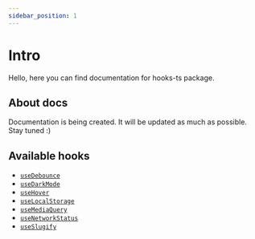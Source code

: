 ```yaml
---
sidebar_position: 1
---
```


# Intro

Hello, here you can find documentation for hooks-ts package.

## About docs

Documentation is being created. It will be updated as much as possible.
Stay tuned :)

## Available hooks

- [`useDebounce`](https://hooks-ts.com/docs/useDebounce)
- [`useDarkMode`](https://hooks-ts.com/docs/useDebounce)
- [`useHover`](https://hooks-ts.com/docs/useHover)
- [`useLocalStorage`](https://hooks-ts.com/docs/useLocalStorage)
- [`useMediaQuery`](https://hooks-ts.com/docs/useMediaQuery)
- [`useNetworkStatus`](https://hooks-ts.com/docs/useNetworkStatus)
- [`useSlugify`](https://hooks-ts.com/docs/useSlugify)
